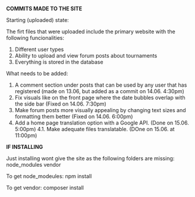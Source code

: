 **COMMITS  MADE TO THE SITE**

Starting (uploaded) state:

The firt files that were uploaded include the primary website with the following funcionalities:
1. Different user types
2. Ability to upload and view forum posts about tournaments
3. Everything is stored in the database

What needs to be added:
1. A comment section under posts that can be used by any user that has registered (made on 13.06, but added as a commit on 14.06. 4:30pm)
2. Fix visuals like on the front page where the date bubbles overlap with the side bar (Fixed on 14.06. 7:30pm)
3. Make forum posts more visually appealing by changing text sizes and formatting them better (Fixed on 14.06. 6:00pm)
4. Add a home page translation option with a Google API. (Done on 15.06. 5:00pm)
4.1. Make adequate files translatable. (DOne on 15.06. at 11:00pm)


**IF INSTALLING**

Just installing wont give the site as the following folders are missing:
node_modules
vendor

To get node_modeules:
npm install

To get vendor:
composer install
